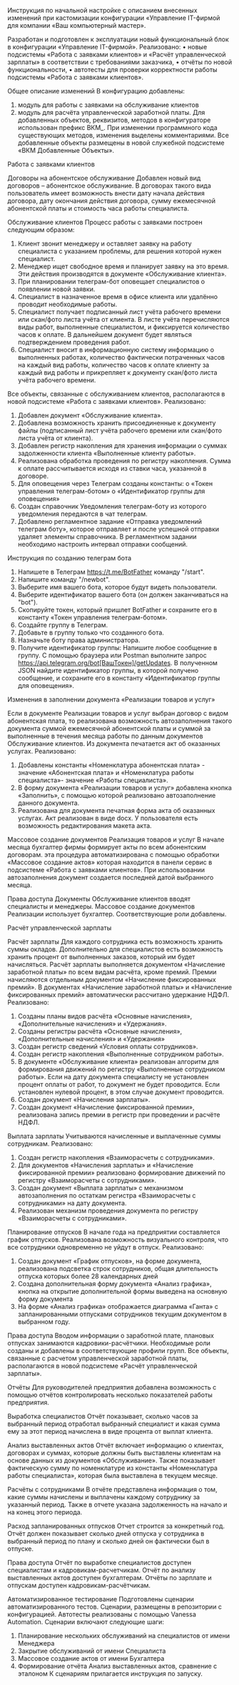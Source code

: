 Инструкция по начальной настройке с описанием внесенных изменений при кастомизации конфигурации «Управление IT-фирмой для компании «Ваш компьютерный мастер».

Разработан и подготовлен к эксплуатации новый функциональный блок в конфигурации «Управление IT-фирмой».
Реализовано:
•	новые подсистемы «Работа с заявками клиентов» и «Расчёт управленческой зарплаты» в соответствии с требованиями заказчика,
•	отчёты по новой функциональности,
•	автотесты для проверки корректности работы подсистемы «Работа с заявками клиентов».

Общее описание изменений
В конфигурацию добавлены: 
1.	модуль для работы с заявками на обслуживание клиентов
2.	модуль для расчёта управленческой заработной платы.
Для добавленных объектов, реквизитов, методов в конфигураторе использован префикс ВКМ_. При изменении программного кода существующих методов, изменения выделены комментариями.
Все добавленные объекты размещены в новой служебной подсистеме «ВКМ Добавленные Объекты».

Работа с заявками клиентов

Договоры на абонентское обслуживание
Добавлен новый вид договоров – абонентское обслуживание. В договорах такого вида пользователь имеет возможность внести дату начала действия договора, дату окончания действия договора, сумму ежемесячной абонентской платы и стоимость часа работы специалиста.

Обслуживание клиентов
Процесс работы с заявками построен следующим образом:
1.	Клиент звонит менеджеру и оставляет заявку на работу специалиста с указанием проблемы, для решения которой нужен специалист.
2.	Менеджер ищет свободное время и планирует заявку на это время. Эти действия производятся в документе «Обслуживание клиента».
3.	При планировании телеграм-бот оповещает специалистов о появлении новой заявки.
4.	Специалист в назначенное время в офисе клиента или удалённо проводит необходимые работы.
5.	Специалист получает подписанный лист учёта рабочего времени или скан/фото листа учёта от клиента. В листе учёта перечисляются виды работ, выполненные специалистом, и фиксируется количество часов к оплате. В дальнейшем документ будет являться подтверждением проведения работ.
6.	Специалист вносит в информационную систему информацию о выполненных работах, количество фактически потраченных часов на каждый вид работы, количество часов к оплате клиенту за каждый вид работы и прикрепляет к документу скан/фото листа учёта рабочего времени.

Все объекты, связанные с обслуживанием клиентов, располагаются в новой подсистеме «Работа с заявками клиентов».
Реализовано:
1.	Добавлен документ «Обслуживание клиента».
2.	Добавлена возможность хранить присоединенные к документу файлы (подписанный лист учёта рабочего времени или скан/фото листа учёта от клиента).
3.	Добавлен регистр накопления для хранения информации о суммах задолженности клиента «Выполненные клиенту работы».
4.	Реализована обработка проведения по регистру накопления. Сумма к оплате рассчитывается исходя из ставки часа, указанной в договоре.
5.	Для оповещения через Телеграм созданы константы:
o	«Токен управления телеграм-ботом»
o	«Идентификатор группы для оповещения»
6.	Создан справочник Уведомления телеграм-боту из которого уведомления передаются в чат телеграм.
7.	Добавлено регламентное задание «Отправка уведомлений телеграм боту», которое отправляет и после успешной отправки удаляет элементы справочника. В регламентном задании необходимо настроить интервал отправки сообщений.

Инструкция по созданию телеграм бота
1.	Напишете в Телеграм https://t.me/BotFather команду "/start".
2.	Напишите команду "/newbot".
3.	Выберите имя вашего бота, которое будут видеть пользователи.
4.	Выберите идентификатор вашего бота (он должен заканчиваться на "bot").
5.	Скопируйте токен, который пришлет BotFather и сохраните его в константу «Токен управления телеграм-ботом».
6.	Создайте группу в Телеграм.
7.	Добавьте в группу только что созданного бота.
8.	Назначьте боту права администратора.
9.	Получите идентификатор группы: Напишите любое сообщение в группу. С помощью браузера или Postman выполните запрос https://api.telegram.org/bot[ВашТокен]/getUpdates. В полученном JSON найдите идентификатор группы, в которой получено сообщение, и сохраните его в константу «Идентификатор группы для оповещения».

Изменения в заполнении документа «Реализации товаров и услуг»

Если в документе Реализации товаров и услуг выбран договор с видом абонентская плата, то реализована возможность автозаполнения такого документа суммой ежемесячной абонентской платы и суммой за выполненные в течения месяца работы по данным документов Обслуживание клиентов. Из документа печатается акт об оказанных услугах.
Реализовано:
1.	Добавлены константы «Номенклатура абонентская плата» - значение «Абонентская плата» и «Номенклатура работы специалиста»- значение «Работы специалиста». 
2.	В форму документа «Реализации товаров и услуг» добавлена кнопка «Заполнить», с помощью которой реализовано автозаполнение данного документа. 
3.	Реализована для документа печатная форма акта об оказанных услугах. Акт реализован в виде docx. У пользователя есть возможность редактирования макета акта.

Массовое создание документов Реализация товаров и услуг
В начале месяца бухгалтер фирмы формирует акты по всем абонентским договорам. эта процедура автоматизирована с помощью обработки «Массовое создание актов» которая находится в панели сервис в подсистеме «Работа с заявками клиентов». При использовании автозаполнения документ создается последней датой выбранного месяца. 

Права доступа
Документы Обслуживание клиентов вводят специалисты и менеджеры. Массовое создание документов Реализации использует бухгалтер. Соответствующие роли добавлены.

Расчёт управленческой зарплаты

Расчёт зарплаты
Для каждого сотрудника есть возможность хранить суммы окладов. Дополнительно для специалистов есть возможность хранить процент от выполненных заказов, который им будет начисляться. Расчёт зарплаты выполняется документом «Начисление заработной платы» по всем видам расчёта, кроме премий. Премии начисляются отдельным документом «Начисление фиксированных премий».
В документах «Начисление заработной платы» и «Начисление фиксированных премий» автоматически рассчитано удержание НДФЛ.
Реализовано:
1.	Созданы планы видов расчёта «Основные начисления», «Дополнительные начисления» и «Удержания».
2.	Созданы регистры расчёта «Основные начисления», «Дополнительные начисления» и «Удержания»
3.	Создан регистр сведений «Условия оплаты сотрудников».
4.	Создан регистр накопления «Выполненные сотрудником работы».
5.	В документе «Обслуживание клиента» реализован алгоритм для формирования движений по регистру «Выполненные сотрудником работы».
Если на дату документа специалисту не установлен процент оплаты от работ, то документ не будет проводится. Если установлен нулевой процент, в этом случае документ проводится.
6.	Создан документ «Начисления зарплаты».
7.	Создан документ «Начисление фиксированной премии», реализована запись премии в регистр при проведении и расчёте НДФЛ.

Выплата зарплаты
Учитываются начисленные и выплаченные суммы сотрудникам.
Реализовано:
1.	Создан регистр накопления «Взаиморасчеты с сотрудниками».
2.	Для документов «Начисления зарплаты» и «Начисление фиксированной премии» реализовано формирование движений по регистру «Взаиморасчеты с сотрудниками».
3.	Создан документ «Выплата зарплаты» с механизмом автозаполнения по остаткам регистра «Взаиморасчеты с сотрудниками» на дату документа.
4.	Реализован механизм проведения документа по регистру «Взаиморасчеты с сотрудниками».

Планирование отпусков
В начале года на предприятии составляется график отпусков. Реализована возможность визуального контроля, что все сотрудники одновременно не уйдут в отпуск.
Реализовано:
1.	Создан документ «График отпусков», на форме документа, реализована подсветка строк сотрудников, общая длительность отпуска которых более 28 календарных дней
2.	Создана дополнительная форму документа «Анализ графика», кнопка на открытие дополнительной формы выведена на основную форму документа
3.	На форме «Анализ графика» отображается диаграмма «Ганта» с запланированными отпусками сотрудников текущим документом в выбранном году. 

Права доступа
Вводом информации о заработной плате, плановых отпусках занимаются кадровики-расчётчики. Необходимые роли созданы и добавлены в соответствующие профили групп.
Все объекты, связанные с расчетом управленческой заработной платы, располагаются в новой подсистеме «Расчёт управленческой зарплаты».

Отчёты
Для руководителей предприятия добавлена возможность с помощью отчётов контролировать несколько показателей работы предприятия. 

Выработка специалистов
Отчёт показывает, сколько часов за выбранный период отработал выбранный специалист и какая сумма ему за этот период начислена в виде процента от выплат клиента.

Анализ выставленных актов
Отчёт включает информацию о клиентах, договорах и суммах, которые должны быть выставлены клиентам на основе данных из документов «Обслуживание». Также показывает фактическую сумму по номенклатуре из константы «Номенклатура работы специалиста», которая была выставлена в текущем месяце.

Расчёты с сотрудниками
В отчёте представлена информация о том, какие суммы начислены и выплачены каждому сотруднику за указанный период. Также в отчете указана задолженность на начало и на конец этого периода.

Расход запланированных отпусков
Отчет строится за конкретный год. Отчёт должен показывает сколько дней отпуска у сотрудника в выбранный период по плану и сколько дней он фактически был в отпуске.

Права доступа
Отчёт по выработке специалистов доступен специалистам и кадровикам-расчетчикам.
Отчёт по анализу выставленных актов доступен бухгалтерам.
Отчёты по зарплате и отпускам доступен кадровикам-расчётчикам.

Автоматизированное тестирование
Подготовлены сценарии автоматизированного тестов. Сценарии, размещены в репозитории с конфигурацией. Автотесты реализованы с помощью Vanessa Automation.
Сценарии включают следующие шаги:
1.	Планирование нескольких обслуживаний на специалистов от имени Менеджера
2.	Закрытие обслуживаний от имени Специалиста
3.	Массовое создание актов от имени Бухгалтера
4.	Формирование отчёта Анализ выставленных актов, сравнение с эталоном
К сценариям прилагается инструкция по запуску.